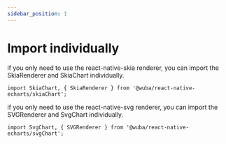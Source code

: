 ```yaml
---
sidebar_position: 1
---
```


# Import individually

if you only need to use the react-native-skia renderer, you can import the SkiaRenderer and SkiaChart individually.
```tsx
import SkiaChart, { SkiaRenderer } from '@wuba/react-native-echarts/skiaChart';
```

if you only need to use the react-native-svg renderer, you can import the SVGRenderer and SvgChart individually.
```tsx
import SvgChart, { SVGRenderer } from '@wuba/react-native-echarts/svgChart';
```